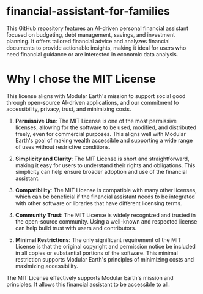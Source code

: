 # financial-assistant-for-families
This GitHub repository features an AI-driven personal financial assistant focused on budgeting, debt management, savings, and investment planning. It offers tailored financial advice and analyzes financial documents to provide actionable insights, making it ideal for users who need financial guidance or are interested in economic data analysis.

# Why I chose the MIT License
This license aligns with Modular Earth's mission to support social good through open-source AI-driven applications, and our commitment to accessibility, privacy, trust, and minimizing costs.

1. **Permissive Use**: The MIT License is one of the most permissive licenses, allowing for the software to be used, modified, and distributed freely, even for commercial purposes. This aligns well with Modular Earth's goal of making wealth accessible and supporting a wide range of uses without restrictive conditions.

2. **Simplicity and Clarity**: The MIT License is short and straightforward, making it easy for users to understand their rights and obligations. This simplicity can help ensure broader adoption and use of the financial assistant.

3. **Compatibility**: The MIT License is compatible with many other licenses, which can be beneficial if the financial assistant needs to be integrated with other software or libraries that have different licensing terms.

4. **Community Trust**: The MIT License is widely recognized and trusted in the open-source community. Using a well-known and respected license can help build trust with users and contributors.

5. **Minimal Restrictions**: The only significant requirement of the MIT License is that the original copyright and permission notice be included in all copies or substantial portions of the software. This minimal restriction supports Modular Earth's principles of minimizing costs and maximizing accessibility.

The MIT License effectively supports Modular Earth's mission and principles. It allows this financial assistant to be accessible to all. 

